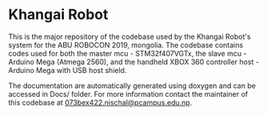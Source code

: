 # Khangai Robot
This is the major repository of the codebase used by the Khangai Robot's system
for the ABU ROBOCON 2019, mongolia. The codebase contains codes used for both
the master mcu - STM32f407VGTx, the slave mcu - Arduino Mega (Atmega 2560),
and the handheld XBOX 360 controller host - Arduino Mega with USB host shield.

The documentation are automatically generated using doxygen and can be accessed
in Docs/ folder. For more information contact the maintainer of this codebase at
073bex422.nischal@pcampus.edu.np.
